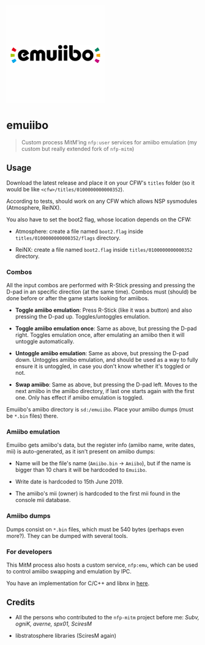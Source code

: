 ![Logo](emuiibo.png)

# emuiibo

> Custom process MitM'ing `nfp:user` services for amiibo emulation (my custom but really extended fork of `nfp-mitm`)

## Usage

Download the latest release and place it on your CFW's `titles` folder (so it would be like `<cfw>/titles/0100000000000352`).

According to tests, should work on any CFW which allows NSP sysmodules (Atmosphere, ReiNX).

You also have to set the boot2 flag, whose location depends on the CFW:

- Atmosphere: create a file named `boot2.flag` inside `titles/0100000000000352/flags` directory.

- ReiNX: create a file named `boot2.flag` inside `titles/0100000000000352` directory.

### Combos

All the input combos are performed with R-Stick pressing and pressing the D-pad in an specific direction (at the same time). Combos must (should) be done before or after the game starts looking for amiibos.

- **Toggle amiibo emulation**: Press R-Stick (like it was a button) and also pressing the D-pad up. Toggles/untoggles emulation.

- **Toggle amiibo emulation once**: Same as above, but pressing the D-pad right. Toggles emulation once, after emulating an amiibo then it will untoggle automatically.

- **Untoggle amiibo emulation**: Same as above, but pressing the D-pad down. Untoggles amiibo emulation, and should be used as a way to fully ensure it is untoggled, in case you don't know whether it's toggled or not.

- **Swap amiibo**: Same as above, but pressing the D-pad left. Moves to the next amiibo in the amiibo directory, if last one starts again with the first one. Only has effect if amiibo emulation is toggled.

Emuiibo's amiibo directory is `sd:/emuiibo`. Place your amiibo dumps (must be `*.bin` files) there.

### Amiibo emulation

Emuiibo gets amiibo's data, but the register info (amiibo name, write dates, mii) is auto-generated, as it isn't present on amiibo dumps:

- Name will be the file's name (`Amiibo.bin` -> `Amiibo`), but if the name is bigger than 10 chars it will be hardcoded to `Emuiibo`.

- Write date is hardcoded to 15th June 2019.

- The amiibo's mii (owner) is hardcoded to the first mii found in the console mii database.

### Amiibo dumps

Dumps consist on `*.bin` files, which must be 540 bytes (perhaps even more?). They can be dumped with several tools.

### For developers

This MitM process also hosts a custom service, `nfp:emu`, which can be used to control amiibo swapping and emulation by IPC.

You have an implementation for C/C++ and libnx in [here](nfpemu-libnx).

## Credits

- All the persons who contributed to the `nfp-mitm` project before me: *Subv, ogniK, averne, spx01, SciresM*

- libstratosphere libraries (SciresM again)